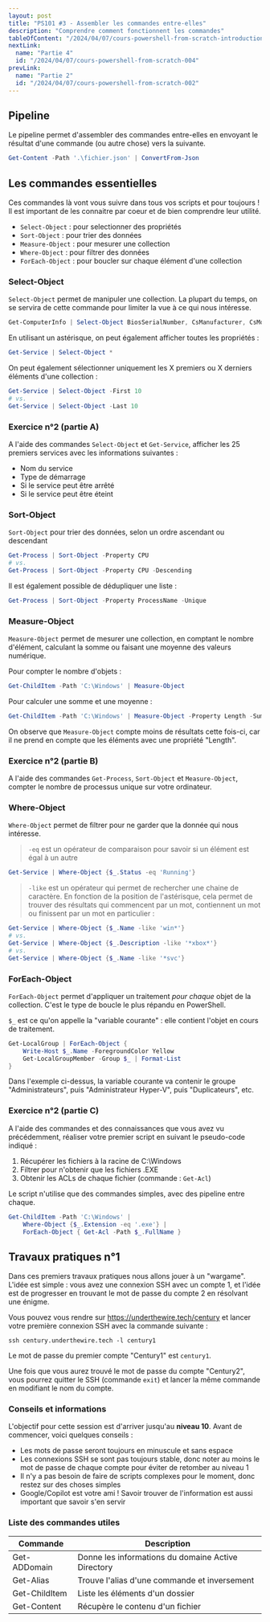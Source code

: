 ```yaml
---
layout: post
title: "PS101 #3 - Assembler les commandes entre-elles"
description: "Comprendre comment fonctionnent les commandes"
tableOfContent: "/2024/04/07/cours-powershell-from-scratch-introduction#table-des-matières"
nextLink:
  name: "Partie 4"
  id: "/2024/04/07/cours-powershell-from-scratch-004"
prevLink:
  name: "Partie 2"
  id: "/2024/04/07/cours-powershell-from-scratch-002"
---
```


## Pipeline

Le pipeline permet d'assembler des commandes entre-elles en envoyant le résultat d'une commande (ou autre chose) vers la suivante.

```powershell
Get-Content -Path '.\fichier.json' | ConvertFrom-Json
```

## Les commandes essentielles

Ces commandes là vont vous suivre dans tous vos scripts et pour toujours ! Il est important de les connaitre par coeur et de bien comprendre leur utilité.

- `Select-Object` : pour selectionner des propriétés
- `Sort-Object` : pour trier des données
- `Measure-Object` : pour mesurer une collection
- `Where-Object` : pour filtrer des données
- `ForEach-Object` : pour boucler sur chaque élément d'une collection

### Select-Object

`Select-Object` permet de manipuler une collection. La plupart du temps, on se servira de cette commande pour limiter la vue à ce qui nous intéresse.

```powershell
Get-ComputerInfo | Select-Object BiosSerialNumber, CsManufacturer, CsModel, CsProcessors
```

En utilisant un astérisque, on peut également afficher toutes les propriétés :

```powershell
Get-Service | Select-Object *
```

On peut également sélectionner uniquement les X premiers ou X derniers éléments d'une collection :

```powershell
Get-Service | Select-Object -First 10
# vs.
Get-Service | Select-Object -Last 10
```

### Exercice n°2 (partie A)

A l'aide des commandes `Select-Object` et `Get-Service`, afficher les 25 premiers services avec les informations suivantes :

- Nom du service
- Type de démarrage
- Si le service peut être arrêté
- Si le service peut être éteint

### Sort-Object

`Sort-Object` pour trier des données, selon un ordre ascendant ou descendant

```powershell
Get-Process | Sort-Object -Property CPU
# vs.
Get-Process | Sort-Object -Property CPU -Descending
```

Il est également possible de dédupliquer une liste :

```powershell
Get-Process | Sort-Object -Property ProcessName -Unique
```

### Measure-Object

`Measure-Object` permet de mesurer une collection, en comptant le nombre d'élément, calculant la somme ou faisant une moyenne des valeurs numérique.

Pour compter le nombre d'objets :

```powershell
Get-ChildItem -Path 'C:\Windows' | Measure-Object
```

Pour calculer une somme et une moyenne :

```powershell
Get-ChildItem -Path 'C:\Windows' | Measure-Object -Property Length -Sum -Average
```

On observe que `Measure-Object` compte moins de résultats cette fois-ci, car il ne prend en compte que les éléments avec une propriété "Length".

### Exercice n°2 (partie B)

A l'aide des commandes `Get-Process`, `Sort-Object` et `Measure-Object`, compter le nombre de processus unique sur votre ordinateur.

### Where-Object

`Where-Object` permet de filtrer pour ne garder que la donnée qui nous intéresse.

> `-eq` est un opérateur de comparaison pour savoir si un élément est égal à un autre

```powershell
Get-Service | Where-Object {$_.Status -eq 'Running'}
```

> `-like` est un opérateur qui permet de rechercher une chaine de caractère. En fonction de la position de l'astérisque, cela permet de trouver des résultats qui commencent par un mot, contiennent un mot ou finissent par un mot en particulier :

```powershell
Get-Service | Where-Object {$_.Name -like 'win*'}
# vs.
Get-Service | Where-Object {$_.Description -like '*xbox*'}
# vs.
Get-Service | Where-Object {$_.Name -like '*svc'}
```

### ForEach-Object

`ForEach-Object` permet d'appliquer un traitement *pour chaque* objet de la collection. C'est le type de boucle le plus répandu en PowerShell.

`$_` est ce qu'on appelle la "variable courante" : elle contient l'objet en cours de traitement.

```powershell
Get-LocalGroup | ForEach-Object {
    Write-Host $_.Name -ForegroundColor Yellow
    Get-LocalGroupMember -Group $_ | Format-List
}
```

Dans l'exemple ci-dessus, la variable courante va contenir le groupe "Administrateurs", puis "Administrateur Hyper-V", puis "Duplicateurs", etc.

### Exercice n°2 (partie C)

A l'aide des commandes et des connaissances que vous avez vu précédemment, réaliser votre premier script en suivant le pseudo-code indiqué :

1. Récupérer les fichiers à la racine de C:\Windows
2. Filtrer pour n'obtenir que les fichiers .EXE
3. Obtenir les ACLs de chaque fichier (commande : `Get-Acl`)

Le script n'utilise que des commandes simples, avec des pipeline entre chaque.

```powershell
Get-ChildItem -Path 'C:\Windows' |
    Where-Object {$_.Extension -eq '.exe'} |
    ForEach-Object { Get-Acl -Path $_.FullName }
```

## Travaux pratiques n°1

Dans ces premiers travaux pratiques nous allons jouer à un "wargame". L'idée est simple : vous avez une connexion SSH avec un compte 1, et l'idée est de progresser en trouvant le mot de passe du compte 2 en résolvant une énigme.

Vous pouvez vous rendre sur <https://underthewire.tech/century> et lancer votre première connexion SSH avec la commande suivante :

```text
ssh century.underthewire.tech -l century1
```

Le mot de passe du premier compte "Century1" est `century1`.

Une fois que vous aurez trouvé le mot de passe du compte "Century2", vous pourrez quitter le SSH (commande `exit`) et lancer la même commande en modifiant le nom du compte.

### Conseils et informations

L'objectif pour cette session est d'arriver jusqu'au **niveau 10**. Avant de commencer, voici quelques conseils :

- Les mots de passe seront toujours en minuscule et sans espace
- Les connexions SSH se sont pas toujours stable, donc noter au moins le mot de passe de chaque compte pour éviter de retomber au niveau 1
- Il n'y a pas besoin de faire de scripts complexes pour le moment, donc restez sur des choses simples
- Google/Copilot est votre ami ! Savoir trouver de l'information est aussi important que savoir s'en servir

### Liste des commandes utiles

Commande | Description
-------- | -----------
Get-ADDomain | Donne les informations du domaine Active Directory
Get-Alias | Trouve l'alias d'une commande et inversement
Get-ChildItem | Liste les éléments d'un dossier
Get-Content | Récupère le contenu d'un fichier
